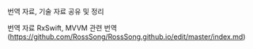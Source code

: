 번역 자료, 기술 자료 공유 및 정리

번역 자료
RxSwift, MVVM 관련 번역 (https://github.com/RossSong/RossSong.github.io/edit/master/index.md)

